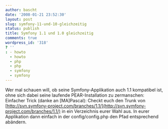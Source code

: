 ```yaml
---
author: bascht
date: '2008-01-21 23:52:30'
layout: post
slug: symfony-11-und-10-gleichzeitig
status: publish
title: Symfony 1.1 und 1.0 gleichzeitig
comments: true
wordpress_id: '318'
? ''
: - howto
  - howto
  - php
  - php
  - symfony
  - symfony
---
```


Wer mal schauen will, ob seine Symfony-Applikation auch 1.1
kompatibel ist, ohne sich dabei seine laufende PEAR-Installation zu
zermanschen: Einfacher Trick (danke an [MA]Pascal): Checkt euch den
Trunk von
[http://svn.symfony-project.com/branches/1.1/](http://svn.symfony-project.com/branches/1.1/)
in ein Verzeichnis eurer Wahl aus. In eurer Applikation dann
einfach in der config/config.php den Pfad entsprechend abändern.


